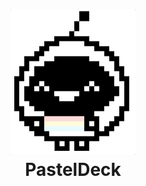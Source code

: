 <h1 align="center">
<img src="./assets/pasteldeck.gif" width="200" alt="icon"><br>
  PastelDeck
</h1>